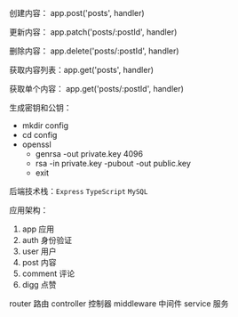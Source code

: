 创建内容： app.post('posts', handler)

更新内容： app.patch('posts/:postId', handler)

删除内容： app.delete('posts/:postId', handler)

获取内容列表：app.get('posts', handler)

获取单个内容： app.get('posts/:postId', handler)

生成密钥和公钥：

- mkdir config
- cd config
- openssl
  - genrsa -out private.key 4096
  - rsa -in private.key -pubout -out public.key
  - exit

后端技术栈：`Express` `TypeScript` `MySQL`

应用架构：

1. app 应用
2. auth 身份验证
3. user 用户
4. post 内容
5. comment 评论
6. digg 点赞

router 路由
controller 控制器
middleware 中间件
service 服务
